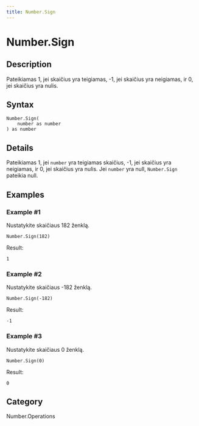```yaml
---
title: Number.Sign
---
```


# Number.Sign


## Description

Pateikiamas 1, jei skaičius yra teigiamas, -1, jei skaičius yra neigiamas, ir 0, jei skaičius yra nulis.


## Syntax

```powerquery
Number.Sign(
    number as number
) as number
```


## Details

Pateikiamas 1, jei <code>number</code> yra teigiamas skaičius, -1, jei skaičius yra neigiamas, ir 0, jei skaičius yra nulis.    Jei <code>number</code> yra null, <code>Number.Sign</code> pateikia null.


## Examples

### Example #1 
Nustatykite skaičiaus 182 ženklą.
```powerquery
Number.Sign(182)
```

Result: 
```powerquery
1
```


### Example #2 
Nustatykite skaičiaus -182 ženklą.
```powerquery
Number.Sign(-182)
```

Result: 
```powerquery
-1
```


### Example #3 
Nustatykite skaičiaus 0 ženklą.
```powerquery
Number.Sign(0)
```

Result: 
```powerquery
0
```




## Category
Number.Operations
